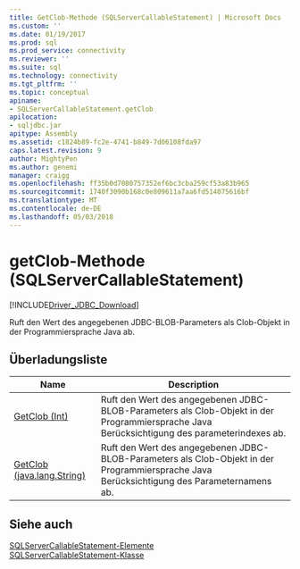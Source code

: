 ```yaml
---
title: GetClob-Methode (SQLServerCallableStatement) | Microsoft Docs
ms.custom: ''
ms.date: 01/19/2017
ms.prod: sql
ms.prod_service: connectivity
ms.reviewer: ''
ms.suite: sql
ms.technology: connectivity
ms.tgt_pltfrm: ''
ms.topic: conceptual
apiname:
- SQLServerCallableStatement.getClob
apilocation:
- sqljdbc.jar
apitype: Assembly
ms.assetid: c1824b89-fc2e-4741-b849-7d06108fda97
caps.latest.revision: 9
author: MightyPen
ms.author: genemi
manager: craigg
ms.openlocfilehash: ff35b0d7080757352ef6bc3cba259cf53a83b965
ms.sourcegitcommit: 1740f3090b168c0e809611a7aa6fd514075616bf
ms.translationtype: MT
ms.contentlocale: de-DE
ms.lasthandoff: 05/03/2018
---
```

# <a name="getclob-method-sqlservercallablestatement"></a>getClob-Methode (SQLServerCallableStatement)
[!INCLUDE[Driver_JDBC_Download](../../../includes/driver_jdbc_download.md)]

  Ruft den Wert des angegebenen JDBC-BLOB-Parameters als Clob-Objekt in der Programmiersprache Java ab.  
  
## <a name="overload-list"></a>Überladungsliste  
  
|Name|Description|  
|----------|-----------------|  
|[GetClob (Int)](../../../connect/jdbc/reference/getclob-method-int.md)|Ruft den Wert des angegebenen JDBC-BLOB-Parameters als Clob-Objekt in der Programmiersprache Java Berücksichtigung des parameterindexes ab.|  
|[GetClob (java.lang.String)](../../../connect/jdbc/reference/getclob-method-java-lang-string.md)|Ruft den Wert des angegebenen JDBC-BLOB-Parameters als Clob-Objekt in der Programmiersprache Java Berücksichtigung des Parameternamens ab.|  
  
## <a name="see-also"></a>Siehe auch  
 [SQLServerCallableStatement-Elemente](../../../connect/jdbc/reference/sqlservercallablestatement-members.md)   
 [SQLServerCallableStatement-Klasse](../../../connect/jdbc/reference/sqlservercallablestatement-class.md)  
  
  
